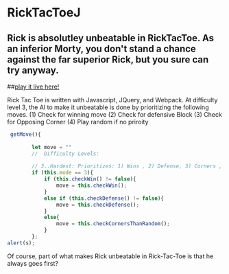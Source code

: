 # RickTacToeJ

## Rick is absolutley unbeatable in RickTacToe. As an inferior Morty, you don't stand a chance against the far superior Rick, but you sure can try anyway.

##[play it live here!](https://thelastsultan.github.io/RickTacToeJS/) 

Rick Tac Toe is written with Javascript, JQuery, and Webpack. At difficulty level 3, the AI to make it unbeatable is done by prioritizing the following moves.
(1) Check for winning move 
(2) Check for defensive Block
(3) Check for Opposing Corner
(4) Play random if no priroity

```javascript
 getMove(){
        
        let move = ""
        //  Difficulty Levels:
        
        // 3..Hardest: Prioritizes: 1) Wins , 2) Defense, 3) Corners ,   
        if (this.mode == 3){
            if (this.checkWin() != false){
                move = this.checkWin(); 
            } 
            else if (this.checkDefense() != false){
                move = this.checkDefense(); 
            }  
            else{
                move = this.checkCornersThanRandom();     
            }
        };
alert(s);
```
Of course, part of what makes Rick unbeatable in Rick-Tac-Toe is that he always goes first?

